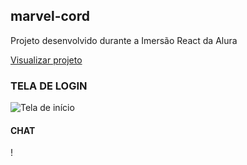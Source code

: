 ## marvel-cord

Projeto desenvolvido durante a Imersão React da Alura

<a href="#"> Visualizar projeto </a>

### TELA DE LOGIN
<img src="/img/tela-inicio.png" alt="Tela de início"/>

#### CHAT 
!


